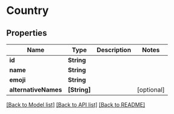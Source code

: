 # Country

## Properties
Name | Type | Description | Notes
------------ | ------------- | ------------- | -------------
**id** | **String** |  | 
**name** | **String** |  | 
**emoji** | **String** |  | 
**alternativeNames** | **[String]** |  | [optional] 

[[Back to Model list]](../README.md#documentation-for-models) [[Back to API list]](../README.md#documentation-for-api-endpoints) [[Back to README]](../README.md)


